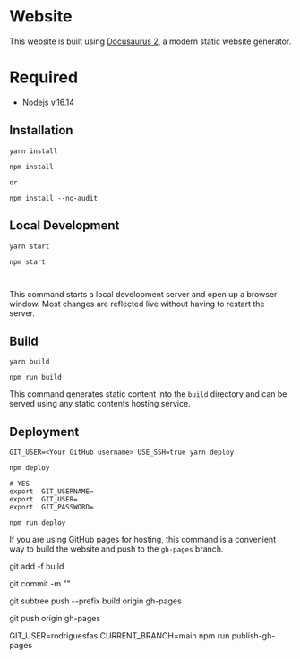 # Website

This website is built using [Docusaurus 2](https://v2.docusaurus.io/), a modern static website generator.

# Required 

- Nodejs v.16.14

## Installation

```console
yarn install

npm install

or 

npm install --no-audit
```

## Local Development

```console
yarn start

npm start



```

This command starts a local development server and open up a browser window. Most changes are reflected live without having to restart the server.

## Build

```console
yarn build

npm run build
```

This command generates static content into the `build` directory and can be served using any static contents hosting service.

## Deployment

```console
GIT_USER=<Your GitHub username> USE_SSH=true yarn deploy

npm deploy

# YES
export  GIT_USERNAME=
export  GIT_USER=
export  GIT_PASSWORD=

npm run deploy
```

If you are using GitHub pages for hosting, this command is a convenient way to build the website and push to the `gh-pages` branch.

git add -f build

git commit -m ""

git subtree push --prefix build origin gh-pages

git push origin gh-pages

GIT_USER=rodriguesfas CURRENT_BRANCH=main npm run publish-gh-pages
